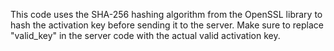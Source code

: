 This code uses the SHA-256 hashing algorithm from the OpenSSL library to hash the activation key before sending it to the server. Make sure to replace "valid_key" in the server code with the actual valid activation key.
